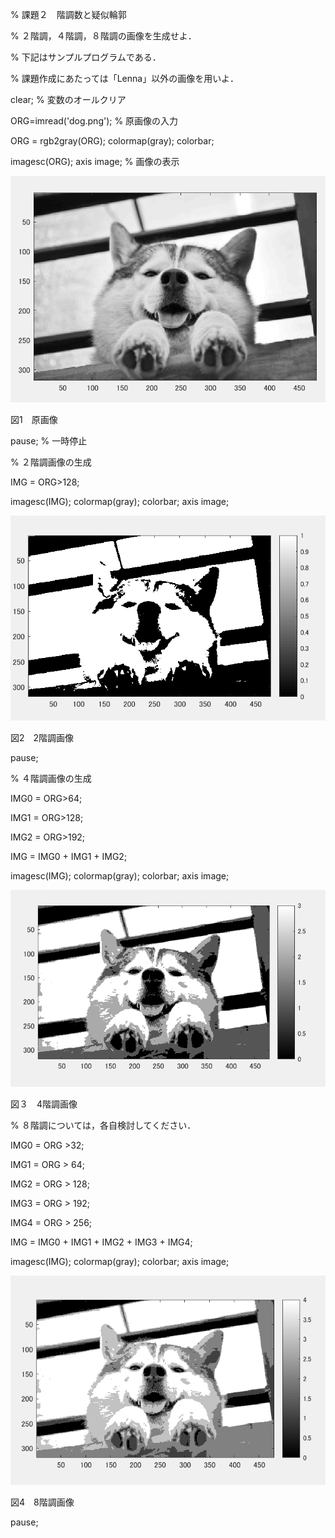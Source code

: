 % 課題２　階調数と疑似輪郭

% ２階調，４階調，８階調の画像を生成せよ．

% 下記はサンプルプログラムである．

% 課題作成にあたっては「Lenna」以外の画像を用いよ．

clear; % 変数のオールクリア


ORG=imread('dog.png'); % 原画像の入力


ORG = rgb2gray(ORG); colormap(gray); colorbar;

imagesc(ORG); axis image; % 画像の表示

![gazo1](https://github.com/taihirose/report/blob/master/kadai2-1.png)

図1　原画像


pause; % 一時停止


% ２階調画像の生成

IMG = ORG>128;

imagesc(IMG); colormap(gray); colorbar;  axis image;

![gazo1](https://github.com/taihirose/report/blob/master/kadai2-2.png)

図2　2階調画像


pause;


% ４階調画像の生成

IMG0 = ORG>64;

IMG1 = ORG>128;

IMG2 = ORG>192;

IMG = IMG0 + IMG1 + IMG2;

imagesc(IMG); colormap(gray); colorbar;  axis image;

![gazo1](https://github.com/taihirose/report/blob/master/kadai2-3.png)

図３　4階調画像


% ８階調については，各自検討してください．


IMG0 = ORG >32;

IMG1 = ORG > 64;

IMG2 = ORG > 128;

IMG3 = ORG > 192;

IMG4 = ORG > 256;

IMG = IMG0 + IMG1 + IMG2 + IMG3 + IMG4;

imagesc(IMG); colormap(gray); colorbar; axis image;

![gazo1](https://github.com/taihirose/report/blob/master/kadai2-4.png)

図4　8階調画像



pause;
